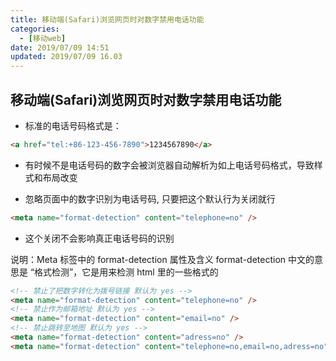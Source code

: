 ```yaml
---
title: 移动端(Safari)浏览网页时对数字禁用电话功能
categories:
  - [移动web]
date: 2019/07/09 14:51
updated: 2019/07/09 16.03
---
```


## 移动端(Safari)浏览网页时对数字禁用电话功能

- 标准的电话号码格式是：

```html
<a href="tel:+86-123-456-7890">1234567890</a>
```

- 有时候不是电话号码的数字会被浏览器自动解析为如上电话号码格式，导致样式和布局改变

- 忽略页面中的数字识别为电话号码, 只要把这个默认行为关闭就行

```html
<meta name="format-detection" content="telephone=no" />
```

- 这个关闭不会影响真正电话号码的识别

说明：Meta 标签中的 format-detection 属性及含义
format-detection 中文的意思是 “格式检测”，它是用来检测 html 里的一些格式的

```html
<!-- 禁止了把数字转化为拨号链接 默认为 yes -->
<meta name="format-detection" content="telephone=no" />
<!-- 禁止作为邮箱地址 默认为 yes -->
<meta name="format-detection" content="email=no" />
<!-- 禁止跳转至地图 默认为 yes -->
<meta name="format-detection" content="adress=no" />
<meta name="format-detection" content="telephone=no,email=no,adress=no" />
```
